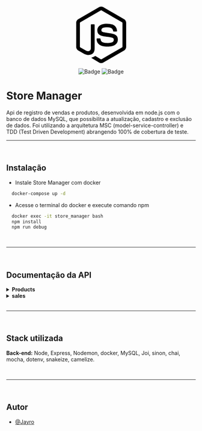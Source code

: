 <div align="center">

  <svg height="150" width="175" role="img" viewBox="0 0 24 24" xmlns="http://www.w3.org/2000/svg"><title>Node.js</title><path d="M11.998,24c-0.321,0-0.641-0.084-0.922-0.247l-2.936-1.737c-0.438-0.245-0.224-0.332-0.08-0.383 c0.585-0.203,0.703-0.25,1.328-0.604c0.065-0.037,0.151-0.023,0.218,0.017l2.256,1.339c0.082,0.045,0.197,0.045,0.272,0l8.795-5.076 c0.082-0.047,0.134-0.141,0.134-0.238V6.921c0-0.099-0.053-0.192-0.137-0.242l-8.791-5.072c-0.081-0.047-0.189-0.047-0.271,0 L3.075,6.68C2.99,6.729,2.936,6.825,2.936,6.921v10.15c0,0.097,0.054,0.189,0.139,0.235l2.409,1.392 c1.307,0.654,2.108-0.116,2.108-0.89V7.787c0-0.142,0.114-0.253,0.256-0.253h1.115c0.139,0,0.255,0.112,0.255,0.253v10.021 c0,1.745-0.95,2.745-2.604,2.745c-0.508,0-0.909,0-2.026-0.551L2.28,18.675c-0.57-0.329-0.922-0.945-0.922-1.604V6.921 c0-0.659,0.353-1.275,0.922-1.603l8.795-5.082c0.557-0.315,1.296-0.315,1.848,0l8.794,5.082c0.57,0.329,0.924,0.944,0.924,1.603 v10.15c0,0.659-0.354,1.273-0.924,1.604l-8.794,5.078C12.643,23.916,12.324,24,11.998,24z M19.099,13.993 c0-1.9-1.284-2.406-3.987-2.763c-2.731-0.361-3.009-0.548-3.009-1.187c0-0.528,0.235-1.233,2.258-1.233 c1.807,0,2.473,0.389,2.747,1.607c0.024,0.115,0.129,0.199,0.247,0.199h1.141c0.071,0,0.138-0.031,0.186-0.081 c0.048-0.054,0.074-0.123,0.067-0.196c-0.177-2.098-1.571-3.076-4.388-3.076c-2.508,0-4.004,1.058-4.004,2.833 c0,1.925,1.488,2.457,3.895,2.695c2.88,0.282,3.103,0.703,3.103,1.269c0,0.983-0.789,1.402-2.642,1.402 c-2.327,0-2.839-0.584-3.011-1.742c-0.02-0.124-0.126-0.215-0.253-0.215h-1.137c-0.141,0-0.254,0.112-0.254,0.253 c0,1.482,0.806,3.248,4.655,3.248C17.501,17.007,19.099,15.91,19.099,13.993z"/></svg>

</div>


<div align="center">

![Badge](https://img.shields.io/badge/npm-v7.0.0-orange)
![Badge](https://img.shields.io/badge/node-v16.0.0-brightgreen)

</div>

# Store Manager

Api de registro de vendas e produtos, desenvolvida em node.js com o banco de dados MySQL, que possibilita a atualização, cadastro e exclusão de dados. Foi utilizando a arquitetura MSC (model-service-controller) e TDD (Test Driven Development) abrangendo 100% de cobertura de teste.

---
</br>

## Instalação

- Instale Store Manager com docker

```bash
  docker-compose up -d
```
- Acesse o terminal do docker e execute comando npm

```bash
  docker exec -it store_manager bash
  npm install
  npm run debug
```
</br>

---

</br>

## Documentação da API

<details>
  <summary><strong>Products</strong></summary>

  #### Cadastra produto 

```http
  POST /products
```

| Parâmetro   | Tipo       | Descrição                           |
| :---------- | :--------- | :---------------------------------- |
| `name` | `string` | **Obrigatório**. Nome do produto  |

#### Retorna um produto

```http
  GET /products/${id}
```

| Parâmetro   | Tipo       | Descrição                                   |
| :---------- | :--------- | :------------------------------------------ |
| `id`      | `number` | **Obrigatório**. ID do produto |

#### Retorna todos os produtos do banco de dados

```http
  GET /products
```

| Parâmetro   | Tipo       | Descrição                                   |
| :---------- | :--------- | :------------------------------------------ |
|   -  | - | Retorna todos os produtos |

#### Retorna um produto pelo termo pesquisado

```http
  GET /products/search
```

| Parâmetro   | Tipo       | Descrição                                   |
| :---------- | :--------- | :------------------------------------------ |
| `q`      | `string` | Termo contido no nome do produto |

#### Atualiza o nome de um produto

```http
  PUT /products/${id}
```

| Parâmetro   | Tipo       | Descrição                                   |
| :---------- | :--------- | :------------------------------------------ |
| `id`      | `number` | **Obrigatório**. ID do produto |
| `name` | `string` | **Obrigatório**. Novo nome do produto  |

#### Deleta um produto

```http
  DELETE /products/${id}
```

| Parâmetro   | Tipo       | Descrição                                   |
| :---------- | :--------- | :------------------------------------------ |
| `id`      | `number` | **Obrigatório**. ID do produto |
</details>

<details>
  <summary><strong>sales</strong></summary>

  #### Cadastra venda 

```http
  POST /sales
```

| Parâmetro   | Tipo       | Descrição                           |
| :---------- | :--------- | :---------------------------------- |
| `productId` | `number` | **Obrigatório**. ID do produto |
| `quantity` | `number` | **Obrigatório**. Quantidade vendida |

#### Retorna uma venda

```http
  GET /sales/${id}
```

| Parâmetro   | Tipo       | Descrição                                   |
| :---------- | :--------- | :------------------------------------------ |
| `id`      | `number` | **Obrigatório**. ID da venda |

#### Retorna todas as vendas

```http
  GET /sales
```

| Parâmetro   | Tipo       | Descrição                                   |
| :---------- | :--------- | :------------------------------------------ |
|   -  | - | Retorna todos as vendas |


#### Atualiza a quantidade vendida

```http
  PUT /sales/${id}
```

| Parâmetro   | Tipo       | Descrição                                   |
| :---------- | :--------- | :------------------------------------------ |
| `id`      | `number` | **Obrigatório**. ID da venda |
| `productId` | `number` | **Obrigatório**. ID do produto |
| `quantity` | `number` | **Obrigatório**. Quantidade vendida |

#### Deleta uma venda

```http
  DELETE /sales/${id}
```

| Parâmetro   | Tipo       | Descrição                                   |
| :---------- | :--------- | :------------------------------------------ |
| `id`      | `number` | **Obrigatório**. ID da venda |
</details>


</br>

---

</br>

## Stack utilizada

**Back-end:** Node, Express, Nodemon, docker, MySQL, Joi, sinon, chai, mocha, dotenv, snakeize, camelize.

</br>

---

</br>

## Autor

- [@Jayro](https://github.com/Jayromberg)
